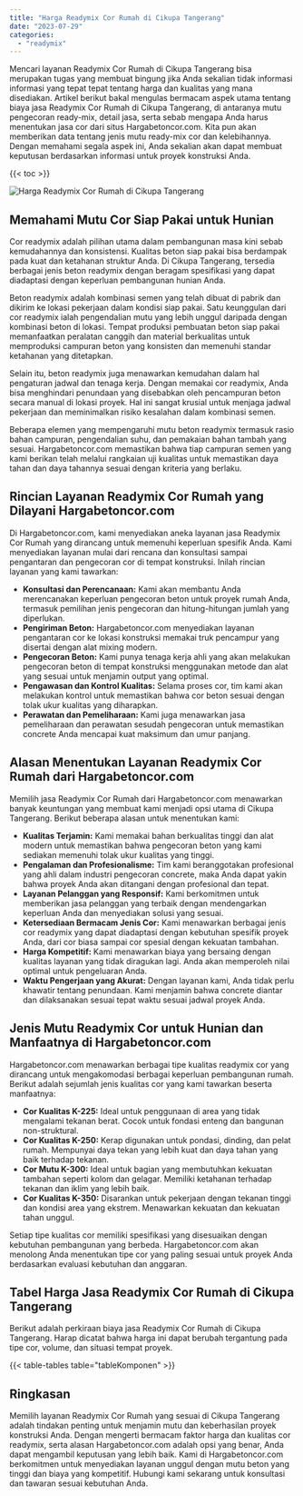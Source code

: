 ```yaml
---
title: "Harga Readymix Cor Rumah di Cikupa Tangerang"
date: "2023-07-29"
categories: 
  - "readymix"
---
```



Mencari layanan Readymix Cor Rumah di Cikupa Tangerang bisa merupakan tugas yang membuat bingung jika Anda sekalian tidak informasi informasi yang tepat tepat tentang harga dan kualitas yang mana disediakan. Artikel berikut bakal mengulas bermacam aspek utama tentang biaya jasa Readymix Cor Rumah di Cikupa Tangerang, di antaranya mutu pengecoran ready-mix, detail jasa, serta sebab mengapa Anda harus menentukan jasa cor dari situs Hargabetoncor.com. Kita pun akan memberikan data tentang jenis mutu ready-mix cor dan kelebihannya. Dengan memahami segala aspek ini, Anda sekalian akan dapat membuat keputusan berdasarkan informasi untuk proyek konstruksi Anda.

{{< toc >}}

![Harga Readymix Cor Rumah di Cikupa Tangerang](https://hargareadymixid.github.io/hbc/readymix-hbc%20(2).png)

## Memahami Mutu Cor Siap Pakai untuk Hunian

Cor readymix adalah pilihan utama dalam pembangunan masa kini sebab kemudahannya dan konsistensi. Kualitas beton siap pakai bisa berdampak pada kuat dan ketahanan struktur Anda. Di Cikupa Tangerang, tersedia berbagai jenis beton readymix dengan beragam spesifikasi yang dapat diadaptasi dengan keperluan pembangunan hunian Anda.

Beton readymix adalah kombinasi semen yang telah dibuat di pabrik dan dikirim ke lokasi pekerjaan dalam kondisi siap pakai. Satu keunggulan dari cor readymix ialah pengendalian mutu yang lebih unggul daripada dengan kombinasi beton di lokasi. Tempat produksi pembuatan beton siap pakai memanfaatkan peralatan canggih dan material berkualitas untuk memproduksi campuran beton yang konsisten dan memenuhi standar ketahanan yang ditetapkan.

Selain itu, beton readymix juga menawarkan kemudahan dalam hal pengaturan jadwal dan tenaga kerja. Dengan memakai cor readymix, Anda bisa menghindari penundaan yang disebabkan oleh pencampuran beton secara manual di lokasi proyek. Hal ini sangat krusial untuk menjaga jadwal pekerjaan dan meminimalkan risiko kesalahan dalam kombinasi semen.

Beberapa elemen yang mempengaruhi mutu beton readymix termasuk rasio bahan campuran, pengendalian suhu, dan pemakaian bahan tambah yang sesuai. Hargabetoncor.com memastikan bahwa tiap campuran semen yang kami berikan telah melalui rangkaian uji kualitas untuk memastikan daya tahan dan daya tahannya sesuai dengan kriteria yang berlaku.

## Rincian Layanan Readymix Cor Rumah yang Dilayani Hargabetoncor.com

Di Hargabetoncor.com, kami menyediakan aneka layanan jasa Readymix Cor Rumah yang dirancang untuk memenuhi keperluan spesifik Anda. Kami menyediakan layanan mulai dari rencana dan konsultasi sampai pengantaran dan pengecoran cor di tempat konstruksi. Inilah rincian layanan yang kami tawarkan:

- **Konsultasi dan Perencanaan:** Kami akan membantu Anda merencanakan keperluan pengecoran beton untuk proyek rumah Anda, termasuk pemilihan jenis pengecoran dan hitung-hitungan jumlah yang diperlukan.
- **Pengiriman Beton:** Hargabetoncor.com menyediakan layanan pengantaran cor ke lokasi konstruksi memakai truk pencampur yang disertai dengan alat mixing modern.
- **Pengecoran Beton:** Kami punya tenaga kerja ahli yang akan melakukan pengecoran beton di tempat konstruksi menggunakan metode dan alat yang sesuai untuk menjamin output yang optimal.
- **Pengawasan dan Kontrol Kualitas:** Selama proses cor, tim kami akan melakukan kontrol untuk memastikan bahwa cor beton sesuai dengan tolak ukur kualitas yang diharapkan.
- **Perawatan dan Pemeliharaan:** Kami juga menawarkan jasa pemeliharaan dan perawatan sesudah pengecoran untuk memastikan concrete Anda mencapai kuat maksimum dan umur panjang.

## Alasan Menentukan Layanan Readymix Cor Rumah dari Hargabetoncor.com

Memilih jasa Readymix Cor Rumah dari Hargabetoncor.com menawarkan banyak keuntungan yang membuat kami menjadi opsi utama di Cikupa Tangerang. Berikut beberapa alasan untuk menentukan kami:

- **Kualitas Terjamin:** Kami memakai bahan berkualitas tinggi dan alat modern untuk memastikan bahwa pengecoran beton yang kami sediakan memenuhi tolak ukur kualitas yang tinggi.
- **Pengalaman dan Profesionalisme:** Tim kami beranggotakan profesional yang ahli dalam industri pengecoran concrete, maka Anda dapat yakin bahwa proyek Anda akan ditangani dengan profesional dan tepat.
- **Layanan Pelanggan yang Responsif:** Kami berkomitmen untuk memberikan jasa pelanggan yang terbaik dengan mendengarkan keperluan Anda dan menyediakan solusi yang sesuai.
- **Ketersediaan Bermacam Jenis Cor:** Kami menawarkan berbagai jenis cor readymix yang dapat diadaptasi dengan kebutuhan spesifik proyek Anda, dari cor biasa sampai cor spesial dengan kekuatan tambahan.
- **Harga Kompetitif:** Kami menawarkan biaya yang bersaing dengan kualitas layanan yang tidak diragukan lagi. Anda akan memperoleh nilai optimal untuk pengeluaran Anda.
- **Waktu Pengerjaan yang Akurat:** Dengan layanan kami, Anda tidak perlu khawatir tentang penundaan. Kami menjamin bahwa concrete diantar dan dilaksanakan sesuai tepat waktu sesuai jadwal proyek Anda.

## Jenis Mutu Readymix Cor untuk Hunian dan Manfaatnya di Hargabetoncor.com

Hargabetoncor.com menawarkan berbagai tipe kualitas readymix cor yang dirancang untuk mengakomodasi berbagai keperluan pembangunan rumah. Berikut adalah sejumlah jenis kualitas cor yang kami tawarkan beserta manfaatnya:

- **Cor Kualitas K-225:** Ideal untuk penggunaan di area yang tidak mengalami tekanan berat. Cocok untuk fondasi enteng dan bangunan non-struktural.
- **Cor Kualitas K-250:** Kerap digunakan untuk pondasi, dinding, dan pelat rumah. Mempunyai daya tekan yang lebih kuat dan daya tahan yang baik terhadap tekanan.
- **Cor Mutu K-300:** Ideal untuk bagian yang membutuhkan kekuatan tambahan seperti kolom dan gelagar. Memiliki ketahanan terhadap tekanan dan iklim yang lebih baik.
- **Cor Kualitas K-350:** Disarankan untuk pekerjaan dengan tekanan tinggi dan kondisi area yang ekstrem. Menawarkan kekuatan dan kekuatan tahan unggul.

Setiap tipe kualitas cor memiliki spesifikasi yang disesuaikan dengan kebutuhan pembangunan yang berbeda. Hargabetoncor.com akan menolong Anda menentukan tipe cor yang paling sesuai untuk proyek Anda berdasarkan evaluasi kebutuhan dan anggaran.

## Tabel Harga Jasa Readymix Cor Rumah di Cikupa Tangerang

Berikut adalah perkiraan biaya jasa Readymix Cor Rumah di Cikupa Tangerang. Harap dicatat bahwa harga ini dapat berubah tergantung pada tipe cor, volume, dan situasi tempat proyek.

{{< table-tables table="tableKomponen" >}}

## Ringkasan

Memilih layanan Readymix Cor Rumah yang sesuai di Cikupa Tangerang adalah tindakan penting untuk menjamin mutu dan keberhasilan proyek konstruksi Anda. Dengan mengerti bermacam faktor harga dan kualitas cor readymix, serta alasan Hargabetoncor.com adalah opsi yang benar, Anda dapat mengambil keputusan yang lebih baik. Kami di Hargabetoncor.com berkomitmen untuk menyediakan layanan unggul dengan mutu beton yang tinggi dan biaya yang kompetitif. Hubungi kami sekarang untuk konsultasi dan tawaran sesuai kebutuhan Anda.

